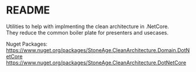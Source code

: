 # README #

Utilities to help with implmenting the clean architecture in .NetCore.  
They reduce the common boiler plate for presenters and usecases.  

  
Nuget Packages:   
https://www.nuget.org/packages/StoneAge.CleanArchitecture.Domain.DotNetCore
https://www.nuget.org/packages/StoneAge.CleanArchitecture.DotNetCore
